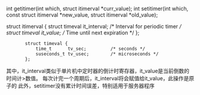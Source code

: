  int getitimer(int which, struct itimerval *curr_value);
       int setitimer(int which, const struct itimerval *new_value,
                     struct itimerval *old_value);

  struct itimerval {
               struct timeval it_interval; /* Interval for periodic timer */
               struct timeval it_value;    /* Time until next expiration */
           };

           struct timeval {
               time_t      tv_sec;         /* seconds */
               suseconds_t tv_usec;        /* microseconds */
           };

其中，it_interval类似于单片机中定时器的倒计时寄存器，it_value是当前倒数的时间计>数值。 每次计完一个周期后，it_interval将会赋值给it_value，此操作是原子的
此外，setitimer没有累计时间误差，特别适用于服务器程序
